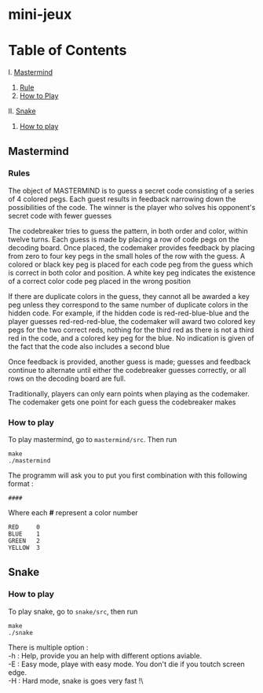 # mini-jeux

# Table of Contents
I. [Mastermind](#mastermind)
1. [Rule](#rule)
2. [How to Play](#how_to_play)

II. [Snake](#snake)
1. [How to play](#how_to_play)


## Mastermind 
### Rules
The object of MASTERMIND is to guess a secret code consisting of a series of 4
colored pegs. Each guest results in feedback narrowing down the possibilities of the
code. The winner is the player who solves his opponent's secret code with fewer
guesses

The codebreaker tries to guess the pattern, in both order and color, within twelve turns. Each guess is made by placing a row of code pegs on the decoding board. Once placed, the codemaker provides feedback by placing from zero to four key pegs in the small holes of the row with the guess. A colored or black key peg is placed for each code peg from the guess which is correct in both color and position. A white key peg indicates the existence of a correct color code peg placed in the wrong position

If there are duplicate colors in the guess, they cannot all be awarded a key peg unless they correspond to the same number of duplicate colors in the hidden code. For example, if the hidden code is red-red-blue-blue and the player guesses red-red-red-blue, the codemaker will award two colored key pegs for the two correct reds, nothing for the third red as there is not a third red in the code, and a colored key peg for the blue. No indication is given of the fact that the code also includes a second blue

Once feedback is provided, another guess is made; guesses and feedback continue to alternate until either the codebreaker guesses correctly, or all rows on the decoding board are full.

Traditionally, players can only earn points when playing as the codemaker. The codemaker gets one point for each guess the codebreaker makes

### How to play
To play mastermind, go to `mastermind/src`.
Then run 
```
make
./mastermind
```

The programm will ask you to put you first combination with this following format :
```
####
```

Where each **#** represent a color number 
```
RED     0
BLUE    1
GREEN   2
YELLOW  3
```

## Snake
### How to play
To play snake, go to `snake/src`, then run
```
make
./snake
```

There is multiple option :\
-h : Help, provide you an help with different options aviable.\
-E : Easy mode, playe with easy mode. You don't die if you toutch screen edge.\
-H : Hard mode, snake is goes very fast !\
